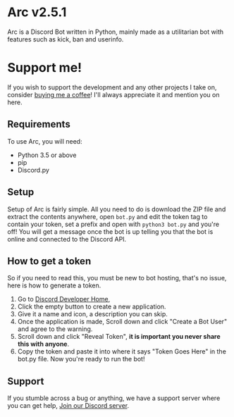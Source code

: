 # Arc v2.5.1
Arc is a Discord Bot written in Python, mainly made as a utilitarian bot with features such as kick, ban and userinfo.
# Support me!
If you wish to support the development and any other projects I take on, consider [buying me a coffee](https://ko-fi.com/joshek)! I'll always appreciate it and mention you on here.
## Requirements
To use Arc, you will need:
* Python 3.5 or above
* pip
* Discord.py
## Setup
Setup of Arc is fairly simple.
All you need to do is download the ZIP file and extract the contents anywhere, open `bot.py` and edit the token tag to contain your token, set a prefix and open with `python3 bot.py` and you're off!
You will get a message once the bot is up telling you that the bot is online and connected to the Discord API.
## How to get a token
So if you need to read this, you must be new to bot hosting, that's no issue, here is how to generate a token.
1. Go to [Discord Developer Home](https://discordapp.com/developers/applications/me),
2. Click the empty button to create a new application.
3. Give it a name and icon, a description you can skip.
4. Once the application is made, Scroll down and click "Create a Bot User" and agree to the warning.
5. Scroll down and click "Reveal Token", **it is important you never share this with anyone**.
6. Copy the token and paste it into where it says "Token Goes Here" in the bot.py file.
Now you're ready to run the bot!
## Support
If you stumble across a bug or anything, we have a support server where you can get help, [Join our Discord server](https://discord.gg/cTMfa56).
